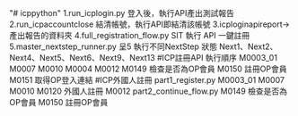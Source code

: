 "# icppython"
1.run_icplogin.py 登入後，執行API產出測試報告
2.run_icpaccountclose 結清帳號，執行API即結清該帳號
3.icploginapireport->產出報告的資料夾
4.full_registration_flow.py SIT 執行 API 一鍵註冊
5.master_nextstep_runner.py
呈5 執行不同NextStep 狀態
Next1、Next2、Next4、Next5、Next6、Next9、Next13
#ICP註冊API 執行順序
M0003_01
M0007
M0010
M0004
M0012
M0149 檢查是否為OP會員
M0150 註冊OP會員
M0151 取得OP登入連結
#ICP外國人註冊
part1_register.py
M0003_01
M0007
M0010
M0120 外國人註冊
M0012
part2_continue_flow.py
M0149 檢查是否為OP會員
M0150 註冊OP會員

